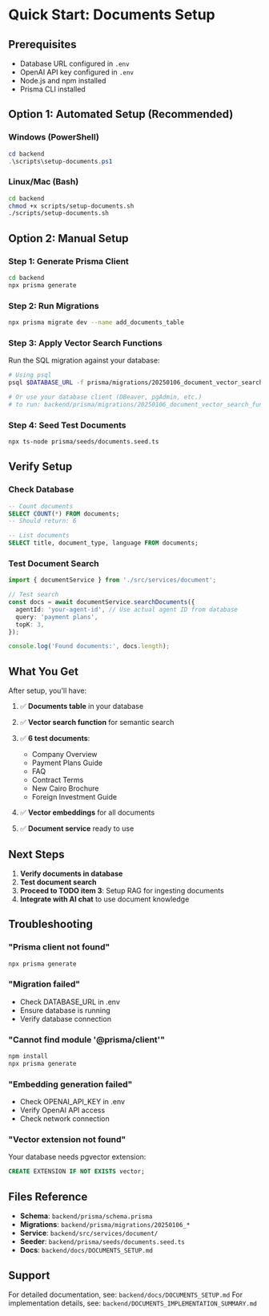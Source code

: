 # Quick Start: Documents Setup

## Prerequisites

- Database URL configured in `.env`
- OpenAI API key configured in `.env`
- Node.js and npm installed
- Prisma CLI installed

## Option 1: Automated Setup (Recommended)

### Windows (PowerShell)
```powershell
cd backend
.\scripts\setup-documents.ps1
```

### Linux/Mac (Bash)
```bash
cd backend
chmod +x scripts/setup-documents.sh
./scripts/setup-documents.sh
```

## Option 2: Manual Setup

### Step 1: Generate Prisma Client
```bash
cd backend
npx prisma generate
```

### Step 2: Run Migrations
```bash
npx prisma migrate dev --name add_documents_table
```

### Step 3: Apply Vector Search Functions
Run the SQL migration against your database:
```bash
# Using psql
psql $DATABASE_URL -f prisma/migrations/20250106_document_vector_search_function.sql

# Or use your database client (DBeaver, pgAdmin, etc.)
# to run: backend/prisma/migrations/20250106_document_vector_search_function.sql
```

### Step 4: Seed Test Documents
```bash
npx ts-node prisma/seeds/documents.seed.ts
```

## Verify Setup

### Check Database
```sql
-- Count documents
SELECT COUNT(*) FROM documents;
-- Should return: 6

-- List documents
SELECT title, document_type, language FROM documents;
```

### Test Document Search
```typescript
import { documentService } from './src/services/document';

// Test search
const docs = await documentService.searchDocuments({
  agentId: 'your-agent-id', // Use actual agent ID from database
  query: 'payment plans',
  topK: 3,
});

console.log('Found documents:', docs.length);
```

## What You Get

After setup, you'll have:

1. ✅ **Documents table** in your database
2. ✅ **Vector search function** for semantic search
3. ✅ **6 test documents**:
   - Company Overview
   - Payment Plans Guide
   - FAQ
   - Contract Terms
   - New Cairo Brochure
   - Foreign Investment Guide

4. ✅ **Vector embeddings** for all documents
5. ✅ **Document service** ready to use

## Next Steps

1. **Verify documents in database**
2. **Test document search**
3. **Proceed to TODO item 3**: Setup RAG for ingesting documents
4. **Integrate with AI chat** to use document knowledge

## Troubleshooting

### "Prisma client not found"
```bash
npx prisma generate
```

### "Migration failed"
- Check DATABASE_URL in .env
- Ensure database is running
- Verify database connection

### "Cannot find module '@prisma/client'"
```bash
npm install
npx prisma generate
```

### "Embedding generation failed"
- Check OPENAI_API_KEY in .env
- Verify OpenAI API access
- Check network connection

### "Vector extension not found"
Your database needs pgvector extension:
```sql
CREATE EXTENSION IF NOT EXISTS vector;
```

## Files Reference

- **Schema**: `backend/prisma/schema.prisma`
- **Migrations**: `backend/prisma/migrations/20250106_*`
- **Service**: `backend/src/services/document/`
- **Seeder**: `backend/prisma/seeds/documents.seed.ts`
- **Docs**: `backend/docs/DOCUMENTS_SETUP.md`

## Support

For detailed documentation, see: `backend/docs/DOCUMENTS_SETUP.md`
For implementation details, see: `backend/DOCUMENTS_IMPLEMENTATION_SUMMARY.md`

